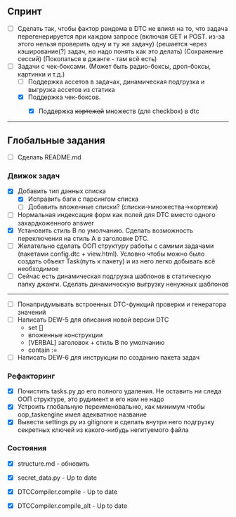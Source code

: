 ## Спринт

- [ ] Сделать так, чтобы фактор рандома в DTC не влиял на то, что задача перегенерируется при каждом запросе (включая GET и POST. из-за этого нельзя проверить одну и ту же задачу) (решается через кэширование(?) задач, но надо понять как это делать) (Сохранение сессий) (Покопаться в джанге - там всё есть)
- [ ] Задачи с чек-боксами. (Может быть радио-боксы, дроп-боксы, картинки и т.д.) 
    - [ ] Поддержка ассетов в задачах, динамическая подгрузка и выгрузка ассетов из статика
    - [x] Поддержка чек-боксов.
        - [x] Поддержка ~~кортежей~~ множеств (для checkbox) в dtc


***
## Глобальные задания

- [ ] Сделать README.md

### Движок задач
- [x] Добавить тип данных списка
    - [x] Исправить баги с парсингом списка
    - [ ] Добавить вложенные списки? (списки->множества->кортежи)
- [ ] Нормальная индексация форм как полей для DTC вместо одного захардкоженного answer
- [x] Установить стиль B по умолчанию. Сделать возможность переключения на стиль A в заголовке DTC.
- [ ] Желательно сделать ООП структуру работы с самими задачами (пакетами config.dtc + view.html). Условно чтобы можно было создать объект Task(путь к пакету) и из него легко добывать всё необходимое 
- [ ] Сейчас есть динамическая подгрузка шаблонов в статическую папку джанги. Сделать динамическую выгрузку ненужных шаблонов
***
- [ ] Понапридумывать встроенных DTC-функций проверки и генератора значений
- [ ] Написать DEW-5 для описания новой версии DTC
    - set []
    - вложенные конструкции
    - [VERBAL] заголовок + стиль B по умолчанию
    - contain := 
- [ ] Написать DEW-6 для инструкции по созданию пакета задач

### Рефакторинг
- [x] Почистить tasks.py до его полного удаления. Не оставить ни следа ООП структуре, это рудимент и его нам не надо
- [x] Устроить глобальную переименовальню, как минимум чтобы oop_taskengine имел адекватное название
- [x] Вывести settings.py из gitignore и сделать внутри него подгрузку секретных ключей из какого-нибудь негитуемого файла

### Состояния
- [x] structure.md - обновить
- [x] secret_data.py - Up to date
- [x] DTCCompiler.compile - Up to date
- [x] DTCCompiler.compile_alt - Up to date

